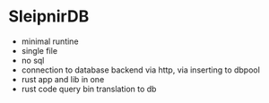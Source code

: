 # SleipnirDB

- minimal runtine
- single file
- no sql
- connection to database backend via http, via inserting to dbpool
- rust app and lib in one
- rust code query bin translation to db